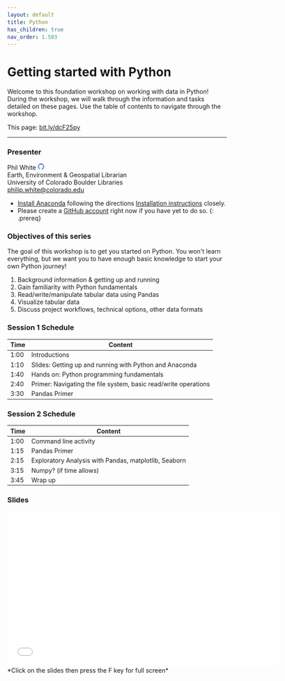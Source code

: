 ```yaml
---
layout: default
title: Python
has_children: true
nav_order: 1.503
---
```


# Getting started with Python

Welcome to this foundation workshop on working with data in Python! During the workshop, we will walk through the information and tasks detailed on these pages. Use the table of contents to navigate through the workshop.

This page: [bit.ly/dcF25py](https://bit.ly/dcF25py)

____
### Presenter
Phil White <a href='https://github.com/whitephil' target='_blank'><img src='../content/img/GitHub-Mark-custom.svg' style='width:15px; padding:0; border:none !important;'></a>  
Earth, Environment & Geospatial Librarian  
University of Colorado Boulder Libraries  
[philip.white@colorado.edu](mailto:philip.white@colorado.edu)

- [Install Anaconda](https://docs.anaconda.com/anaconda/install/) following the directions [Installation instructions](data-analysis-in-python/Installation) closely.
- Please create a [GitHub account](https://github.com/) right now if you have yet to do so.
{: .prereq}

### Objectives of this series
The goal of this workshop is to get you started on Python. You won't learn everything, but we want you to have enough basic knowledge to start your own Python journey!  
1. Background information & getting up and running
2. Gain familiarity with Python fundamentals
3. Read/write/manipulate tabular data using Pandas
4. Visualize tabular data
5. Discuss project workflows, technical options, other data formats


### Session 1 Schedule

| Time | Content
| --- | ---
| 1:00 | Introductions
| 1:10 | Slides: Getting up and running with Python and Anaconda
| 1:40 | Hands on: Python programming fundamentals
| 2:40 | Primer: Navigating the file system, basic read/write operations
| 3:30 | Pandas Primer

### Session 2 Schedule

| Time | Content
| --- | ---
| 1:00 | Command line activity
| 1:15 | Pandas Primer
| 2:15 | Exploratory Analysis with Pandas, matplotlib, Seaborn 
| 3:15 | Numpy? (if time allows)
| 3:45 | Wrap up


### Slides  
<iframe width="625" height="352" frameborder="0" marginheight="0" marginwidth="0" src="slides/Python_Intro.html"></iframe> *Click on the slides then press the F key for full screen*